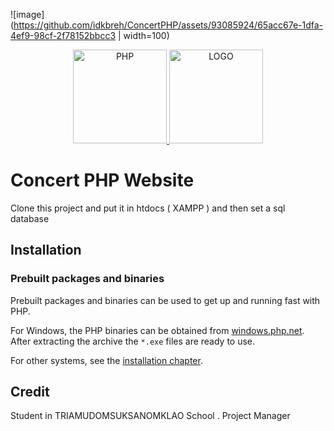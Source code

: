 ![image](https://github.com/idkbreh/ConcertPHP/assets/93085924/65acc67e-1dfa-4ef9-98cf-2f78152bbcc3  | width=100)<div align="center">
    <a href="https://github.com/idkbreh/ConcertPHP">
        <img
            alt="PHP"
            src="https://www.php.net/images/logos/new-php-logo.svg"
            width="150">
        <img
            alt="LOGO"
            src="https://cdn.discordapp.com/attachments/860166001257742357/1260586711919104042/favicon.png?ex=668fdc5c&is=668e8adc&hm=95bb28fe9de508964e0ab123d00d0406bc066d9ef93fa11dce14afb8b8791187&"
            width="150">
    </a>
</div>

# Concert PHP Website 

Clone this project and put it in htdocs ( XAMPP ) and then set a sql database 

## Installation

### Prebuilt packages and binaries

Prebuilt packages and binaries can be used to get up and running fast with PHP.

For Windows, the PHP binaries can be obtained from
[windows.php.net](https://windows.php.net). After extracting the archive the
`*.exe` files are ready to use.

For other systems, see the [installation chapter](https://www.php.net/install).

## Credit
Student in TRIAMUDOMSUKSANOMKLAO School . 
Project Manager 



